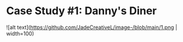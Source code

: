 # Case Study #1: Danny's Diner

![alt text](https://github.com/JadeCreativeL/image-/blob/main/1.png | width=100)
